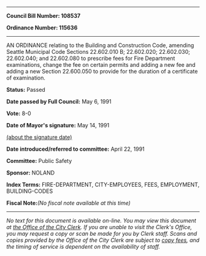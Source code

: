

********

**Council Bill Number: 108537**
   
**Ordinance Number: 115636**
********

 AN ORDINANCE relating to the Building and Construction Code, amending Seattle Municipal Code Sections 22.602.010 B; 22.602.020; 22.602.030; 22.602.040; and 22.602.080 to prescribe fees for Fire Department examinations, change the fee on certain permits and adding a new fee and adding a new Section 22.600.050 to provide for the duration of a certificate of examination.

**Status:** Passed
   
**Date passed by Full Council:** May 6, 1991
   
**Vote:** 8-0
   
**Date of Mayor's signature:** May 14, 1991
   
[(about the signature date)](/~public/approvaldate.htm)
   
   
   
**Date introduced/referred to committee:** April 22, 1991
   
**Committee:** Public Safety
   
**Sponsor:** NOLAND
   
   
**Index Terms:** FIRE-DEPARTMENT, CITY-EMPLOYEES, FEES, EMPLOYMENT, BUILDING-CODES

**Fiscal Note:**_(No fiscal note available at this time)_
********

_No text for this document is available on-line. You may view this document at [the Office of the City Clerk](http://www.seattle.gov/leg/clerk/contactUs.htm). If you are unable to visit the Clerk's Office, you may request a copy or scan be made for you by Clerk staff. Scans and copies provided by the Office of the City Clerk are subject to [copy fees](http://clerk.seattle.gov/~public/clerkfees.htm), and the timing of service is dependent on the availability of staff._

